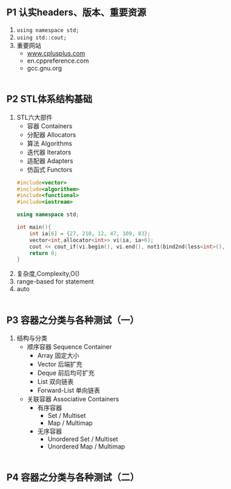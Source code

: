 ## P1 认实headers、版本、重要资源
1. ```using namespace std;```
2. ```using std::cout;```
3. 重要网站
   - www.cplusplus.com
   - en.cppreference.com
   - gcc.gnu.org
<br><br>

## P2 STL体系结构基础
1. STL六大部件
   - 容器 Containers
   - 分配器 Allocators
   - 算法 Algorithms
   - 迭代器 Iterators
   - 适配器 Adapters
   - 仿函式 Functors
   ```c++
   #include<vector>
   #include<algorithem>
   #include<functional>
   #include<iostream>

   using namespace std;

   int main(){
       int ia[6] = {27, 210, 12, 47, 109, 83};
       vector<int,allocator<int>> vi(ia, ia+6);
       cout << cout_if(vi.begin(), vi.end(), not1(bind2nd(less<int>(), 40))) << endl;
       return 0;
   }
   ```
2. 复杂度,Complexity,O()
3. range-based for statement
4. auto
<br><br>

## P3 容器之分类与各种测试（一）
1. 结构与分类
   - 顺序容器 Sequence Container
      - Array 固定大小
      - Vector 后端扩充
      - Deque 前后均可扩充
      - List 双向链表
      - Forward-List 单向链表
   - 关联容器 Associative Containers
      - 有序容器
         - Set / Multiset
         - Map / Multimap
      - 无序容器
         - Unordered Set / Multiset
         - Unordered Map / Multimap
<br><br>

## P4 容器之分类与各种测试（二）